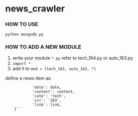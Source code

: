 # news_crawler


### HOW TO USE
`python mongodb.py`


### HOW TO ADD A NEW MODULE
1. write your module `*.py` refer to tech_164.py or auto_163.py
2. `import *`
3. add it to `mod = [tech_163, auto_163, *]`

define a news item as:

```item = {'title': title,
            'date': date,
            'content': content,
            'cate': 'tech',
            'src': '163',
            'link': link,
    }```
